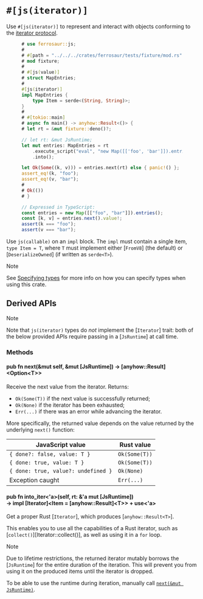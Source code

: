 # `#[js(iterator)]`

Use `#[js(iterator)]` to represent and interact with objects conforming to the [iterator
protocol][js-iterator].

<figure>

```rust
# use ferrosaur::js;
#
# #[path = "../../../crates/ferrosaur/tests/fixture/mod.rs"]
# mod fixture;
#
# #[js(value)]
# struct MapEntries;
#
#[js(iterator)]
impl MapEntries {
    type Item = serde<(String, String)>;
}
#
# #[tokio::main]
# async fn main() -> anyhow::Result<()> {
# let rt = &mut fixture::deno()?;

// let rt: &mut JsRuntime;
let mut entries: MapEntries = rt
    .execute_script("eval", "new Map([['foo', 'bar']]).entries()")?
    .into();

let Ok(Some((k, v))) = entries.next(rt) else { panic!() };
assert_eq!(k, "foo");
assert_eq!(v, "bar");
#
# Ok(())
# }
```

```ts
// Expressed in TypeScript:
const entries = new Map([["foo", "bar"]]).entries();
const [k, v] = entries.next().value!;
assert(k === "foo");
assert(v === "bar");
```

</figure>

Use `js(callable)` on an `impl` block. The `impl` must contain a single item,
`type Item = T`, where `T` must implement either [`FromV8`] (the default) or
[`DeserializeOwned`] (if written as `serde<T>`).

> [!NOTE]
>
> See [Specifying types](typing.md) for more info on how you can specify types when
> using this crate.

## Derived APIs

> [!NOTE]
>
> Note that `js(iterator)` types do _not_ implement the [`Iterator`] trait: both of the
> below provided APIs require passing in a [`JsRuntime`] at call time.

### Methods

<div class="code-header">

#### pub fn next(&mut self, &mut [JsRuntime]) -> [anyhow::Result]\<Option\<T>>

Receive the next value from the iterator. Returns:

- `Ok(Some(T))` if the next value is successfully returned;
- `Ok(None)` if the iterator has been exhausted;
- `Err(...)` if there was an error while advancing the iterator.

More specifically, the returned value depends on the value returned by the underlying
`next()` function:

| JavaScript value                    | Rust value    |
| ----------------------------------- | ------------- |
| `{ done?: false, value: T }`        | `Ok(Some(T))` |
| `{ done: true, value: T }`          | `Ok(Some(T))` |
| `{ done: true, value?: undefined }` | `Ok(None)`    |
| Exception caught                    | `Err(...)`    |

#### pub fn into_iter<'a>(self, rt: &'a mut [JsRuntime]) <br> -> impl [Iterator]\<Item = [anyhow::Result]\<T>> + use\<'a>

Get a proper Rust [`Iterator`], which produces [`anyhow::Result<T>`].

This enables you to use all the capabilities of a Rust iterator, such as
[`collect()`][Iterator::collect()], as well as using it in a `for` loop.

> [!NOTE]
>
> Due to lifetime restrictions, the returned iterator mutably borrows the [`JsRuntime`]
> for the entire duration of the iteration. This will prevent you from using it on the
> produced items until the iterator is dropped.
>
> To be able to use the runtime during iteration, manually call
> [`next(&mut JsRuntime)`](#pub-fn-nextmut-self-mut-jsruntime---anyhowresultoptiont).

</div>

<!-- prettier-ignore-start -->

[js-iterator]: https://developer.mozilla.org/en-US/docs/Web/JavaScript/Reference/Iteration_protocols#the_iterator_protocol

<!-- prettier-ignore-end -->
